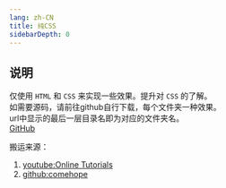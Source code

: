 ```yaml
---
lang: zh-CN
title: 纯CSS
sidebarDepth: 0
---
```


## 说明

仅使用 `HTML` 和 `CSS` 来实现一些效果。提升对 `CSS` 的了解。  
如需要源码，请前往github自行下载，每个文件夹一种效果。  
url中显示的最后一层目录名即为对应的文件夹名。  
[GitHub](https://github.com/xiaofengting/study/tree/main/docs/css_demo)

搬运来源：  
1. [youtube:Online Tutorials](https://www.youtube.com/channel/UCbwXnUipZsLfUckBPsC7Jog)
2. [github:comehope](https://github.com/comehope/front-end-daily-challenges)


